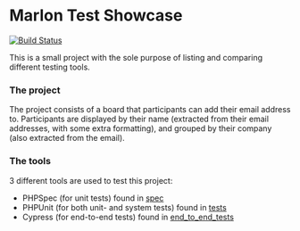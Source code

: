 # Marlon Test Showcase
[![Build Status](https://marlonbe.visualstudio.com/TestShowCase/_apis/build/status/TestShowCase-CI)](https://marlonbe.visualstudio.com/TestShowCase/_build/latest?definitionId=2)

This is a small project with the sole purpose of listing and comparing different testing tools.

### The project
The project consists of a board that participants can add their email address to.
Participants are displayed by their name (extracted from their email addresses, with some extra formatting), and grouped by their company (also extracted from the email).

### The tools
3 different tools are used to test this project:
- PHPSpec (for unit tests) found in [spec](/spec)
- PHPUnit (for both unit- and system tests) found in [tests](/tests)
- Cypress (for end-to-end tests) found in [end_to_end_tests](/end_to_end_tests)
